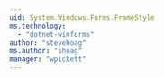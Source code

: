 ```yaml
---
uid: System.Windows.Forms.FrameStyle
ms.technology: 
  - "dotnet-winforms"
author: "stevehoag"
ms.author: "shoag"
manager: "wpickett"
---
```

